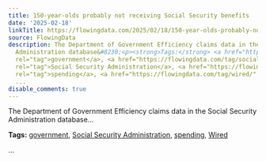 ```yaml
---
title: 150-year-olds probably not receiving Social Security benefits
date: '2025-02-18'
linkTitle: https://flowingdata.com/2025/02/18/150-year-olds-probably-not-receiving-social-security-benefits/
source: FlowingData
description: The Department of Government Efficiency claims data in the Social Security
  Administration database&#8230;<p><strong>Tags:</strong> <a href="https://flowingdata.com/tag/government/"
  rel="tag">government</a>, <a href="https://flowingdata.com/tag/social-security-administration/"
  rel="tag">Social Security Administration</a>, <a href="https://flowingdata.com/tag/spending/"
  rel="tag">spending</a>, <a href="https://flowingdata.com/tag/wired/" rel="tag">Wired</a></p>
  ...
disable_comments: true
---
```

The Department of Government Efficiency claims data in the Social Security Administration database&#8230;<p><strong>Tags:</strong> <a href="https://flowingdata.com/tag/government/" rel="tag">government</a>, <a href="https://flowingdata.com/tag/social-security-administration/" rel="tag">Social Security Administration</a>, <a href="https://flowingdata.com/tag/spending/" rel="tag">spending</a>, <a href="https://flowingdata.com/tag/wired/" rel="tag">Wired</a></p> ...